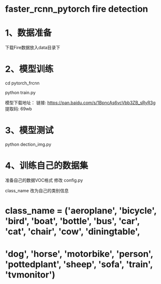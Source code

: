 # faster_rcnn_pytorch  fire detection
# 1、数据准备
下载Fire数据放入data目录下

# 2、模型训练
cd pytorch_frcnn

python train.py

模型下载地址：
链接: https://pan.baidu.com/s/1BpncAs6vcVbb3ZB_sRyR3g 提取码: 69wb 

# 3、模型测试
python dection_img.py

# 4、训练自己的数据集
准备自己的数据VOC格式
修改 config.py

 class_name 改为自己的类别信息
# class_name = ('aeroplane', 'bicycle', 'bird', 'boat', 'bottle', 'bus', 'car', 'cat', 'chair', 'cow', 'diningtable',
#               'dog', 'horse', 'motorbike', 'person', 'pottedplant', 'sheep', 'sofa', 'train', 'tvmonitor')
